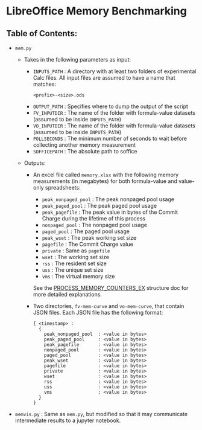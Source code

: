 # LibreOffice Memory Benchmarking

## Table of Contents:
- `mem.py`

    - Takes in the following parameters as input:

        - `INPUTS_PATH` : A directory with at least two folders of experimental Calc files. All input files are assumed to have a name that matches:
            ```
            <prefix>-<size>.ods
            ```
        - `OUTPUT_PATH` : Specifies where to dump the output of the script
        - `FV_INPUTDIR` : The name of the folder with formula-value datasets (assumed to be inside `INPUTS_PATH`)
        - `VO_INPUTDIR` : The name of the folder with formula-value datasets (assumed to be inside `INPUTS_PATH`)
        - `POLLSECONDS` : The minimum number of seconds to wait before collecting another memory measurement
        - `SOFFICEPATH` : The absolute path to soffice
    
    - Outputs:
    
        - An excel file called `memory.xlsx` with the following memory measurements (in megabytes) for both formula-value and value-only spreadsheets:
            - `peak_nonpaged_pool`  : The peak nonpaged pool usage
            - `peak_paged_pool`     : The peak paged pool usage
            - `peak_pagefile`       : The peak value in bytes of the Commit Charge during the lifetime of this process
            - `nonpaged_pool`       : The nonpaged pool usage
            - `paged_pool`          : The paged pool usage
            - `peak_wset`           : The peak working set size
            - `pagefile`            : The Commit Charge value
            - `private`             : Same as `pagefile`
            - `wset`                : The working set size
            - `rss`                 : The resident set size
            - `uss`                 : The unique set size
            - `vms`                 : The virtual memory size

             See the [PROCESS_MEMORY_COUNTERS_EX](https://docs.microsoft.com/en-us/windows/win32/api/psapi/ns-psapi-process_memory_counters_ex) structure doc for more detailed explanations.
        
        - Two directories, `fv-mem-curve` and `vo-mem-curve`, that contain JSON files. Each JSON file has the following format:
            ```
            { <timestamp> : 
              {
                peak_nonpaged_pool  : <value in bytes>
                peak_paged_pool     : <value in bytes>
                peak_pagefile       : <value in bytes>
                nonpaged_pool       : <value in bytes>
                paged_pool          : <value in bytes>
                peak_wset           : <value in bytes>
                pagefile            : <value in bytes>
                private             : <value in bytes>
                wset                : <value in bytes>
                rss                 : <value in bytes>
                uss                 : <value in bytes>
                vms                 : <value in bytes>
              }
            } 
            ```

- `memvis.py` : Same as `mem.py`, but modified so that it may communicate intermediate results to a jupyter notebook.
